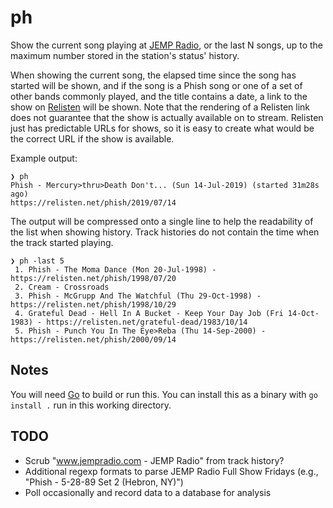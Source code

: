 # ph

Show the current song playing at [JEMP Radio](https://jempradio.com), or the
last N songs, up to the maximum number stored in the station's status' history.

When showing the current song, the elapsed time since the song has started will
be shown, and if the song is a Phish song or one of a set of other bands
commonly played, and the title contains a date, a link to the show on
[Relisten](https://relisten.net) will be shown. Note that the rendering of a
Relisten link does not guarantee that the show is actually available on to
stream. Relisten just has predictable URLs for shows, so it is easy to create
what would be the correct URL if the show is available.

Example output:
```
❯ ph
Phish - Mercury>thru>Death Don't... (Sun 14-Jul-2019) (started 31m28s ago)
https://relisten.net/phish/2019/07/14
```

The output will be compressed onto a single line to help the readability of the
list when showing history. Track histories do not contain the time when the track
started playing.
```
❯ ph -last 5
 1. Phish - The Moma Dance (Mon 20-Jul-1998) - https://relisten.net/phish/1998/07/20
 2. Cream - Crossroads
 3. Phish - McGrupp And The Watchful (Thu 29-Oct-1998) - https://relisten.net/phish/1998/10/29
 4. Grateful Dead - Hell In A Bucket - Keep Your Day Job (Fri 14-Oct-1983) - https://relisten.net/grateful-dead/1983/10/14
 5. Phish - Punch You In The Eye>Reba (Thu 14-Sep-2000) - https://relisten.net/phish/2000/09/14
```

## Notes

You will need [Go](https://golang.org) to build or run this. You can install
this as a binary with `go install .` run in this working directory.

## TODO
* Scrub "www.jempradio.com - JEMP Radio" from track history?
* Additional regexp formats to parse JEMP Radio Full Show Fridays (e.g., "Phish - 5-28-89 Set 2 (Hebron, NY)")
* Poll occasionally and record data to a database for analysis
